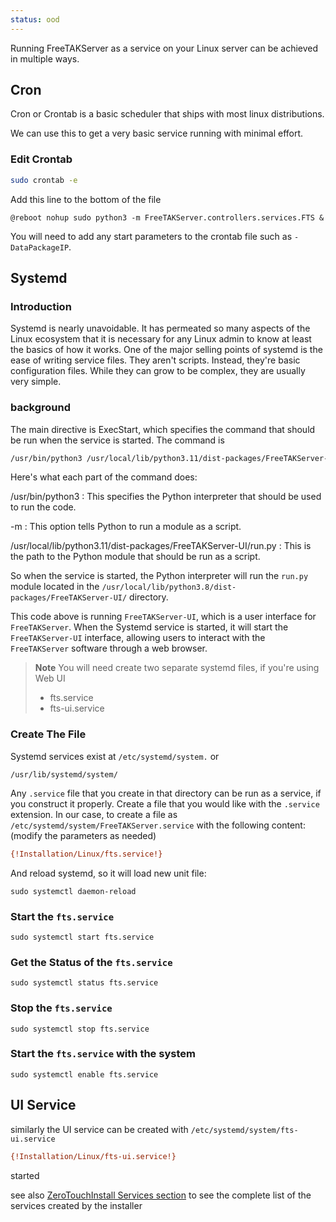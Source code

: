```yaml
---
status: ood
---
```


Running FreeTAKServer as a service on your Linux server can be achieved in multiple ways.

## Cron
Cron or Crontab is a basic scheduler that ships with most linux distributions.

We can use this to get a very basic service running with minimal effort.

### Edit Crontab
```bash
sudo crontab -e
```

Add this line to the bottom of the file

```text
@reboot nohup sudo python3 -m FreeTAKServer.controllers.services.FTS &
```

You will need to add any start parameters to the crontab file such as `-DataPackageIP`.

## Systemd

### Introduction
Systemd is nearly unavoidable.
It has permeated so many aspects of the Linux ecosystem
that it is necessary for any Linux admin to know at least the basics of how it works.
One of the major selling points of systemd is the ease of writing service files. 
They aren't scripts.
Instead, they're basic configuration files.
While they can grow to be complex, they are usually very simple.
### background
The main directive is ExecStart, which specifies the command that should be run when the service is started. The command is 
```bash
/usr/bin/python3 /usr/local/lib/python3.11/dist-packages/FreeTAKServer-UI/run.py. 
```
Here's what each part of the command does:

/usr/bin/python3
: This specifies the Python interpreter that should be used to run the code.

-m
: This option tells Python to run a module as a script.

/usr/local/lib/python3.11/dist-packages/FreeTAKServer-UI/run.py
: This is the path to the Python module that should be run as a script.

So when the service is started,
the Python interpreter will run the `run.py` module
located in the `/usr/local/lib/python3.8/dist-packages/FreeTAKServer-UI/` directory.

This code above is running `FreeTAKServer-UI`,
which is a user interface for  `FreeTAKServer`.
When the Systemd service is started,
it will start the `FreeTAKServer-UI` interface,
allowing users to interact with the `FreeTAKServer` software through a web browser.

>**Note**
> You will need create two separate systemd files, if you're using Web UI
> - fts.service
> - fts-ui.service


### Create The File
Systemd services exist at 
```/etc/systemd/system.```
or
```
/usr/lib/systemd/system/
```
Any `.service` file that you create in that directory can be run as a service,
if you construct it properly. 
Create a file that you would like with the `.service` extension. 
In our case,
to create a file as `/etc/systemd/system/FreeTAKServer.service` with the following content:
(modify the parameters as needed)

```ini
{!Installation/Linux/fts.service!}
```

And reload systemd, so it will load new unit file:
```
sudo systemctl daemon-reload
```

### Start the `fts.service`
```
sudo systemctl start fts.service
```

### Get the Status of the `fts.service`
```
sudo systemctl status fts.service
```

### Stop the `fts.service`
```
sudo systemctl stop fts.service
```

### Start the `fts.service` with the system
```
sudo systemctl enable fts.service
```

## UI Service
similarly the UI service can be created with `/etc/systemd/system/fts-ui.service`
```ini
{!Installation/Linux/fts-ui.service!}
```

started 

see also [ZeroTouchInstall Services section](../../Installation/Ansible/ZeroTouchInstall.md)
to see the complete list of the services created by the installer
